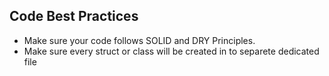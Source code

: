 ## Code Best Practices

- Make sure your code follows SOLID and DRY Principles.
- Make sure every struct or class will be created in to separete dedicated file